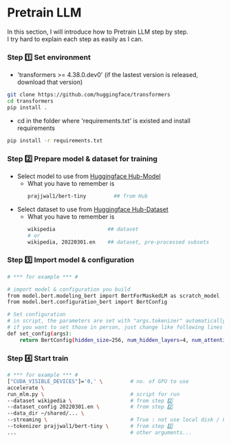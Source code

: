 # Pretrain LLM
In this section, I will introduce how to Pretrain LLM step by step.\
I try hard to explain each step as easily as I can.

### Step 1️⃣ Set environment
  - 'transformers >= 4.38.0.dev0' (if the lastest version is released, download that version)
  ```bash
  git clone https://github.com/huggingface/transformers
  cd transformers
  pip install .
  ```
  - cd in the folder where 'requirements.txt' is existed and install requirements
  ```bash
  pip install -r requirements.txt
  ```
### Step 2️⃣ Prepare model & dataset for training
  - Select model to use from [Huggingface Hub-Model](https://huggingface.co/models)
    - What you have to remember is
      ```bash
      prajjwal1/bert-tiny         ## from Hub
      ```
  - Select dataset to use from [Huggingface Hub-Dataset](https://huggingface.co/datasets)
    - What you have to remember is
      ```bash
      wikipedia                 ## dataset
      # or
      wikipedia, 20220301.en    ## dataset, pre-processed subsets
      ```
### Step 3️⃣ Import model & configuration
```bash
# *** for example *** #

# import model & configuration you build
from model.bert.modeling_bert import BertForMaskedLM as scratch_model
from model.bert.configuration_bert import BertConfig

# Set configuration 
# in script, the parameters are set with "args.tokenizer" automatically
# if you want to set those in person, just change like following lines
def set_config(args):
    return BertConfig(hidden_size=256, num_hidden_layers=4, num_attention_heads=4, attention_probs_dropout_prob=args.drop_prob)
```

### Step 4️⃣ Start train
```bash
# *** for example *** #
["CUDA_VISIBLE_DEVICES"]='0,' \         # no. of GPU to use
accelerate \ 
run_mlm.py \                            # script for run
--dataset wikipedia \                   # from step 2️⃣
--dataset_config 20220301.en \          # from step 2️⃣
--data_dir ~/shared/... \                   
--streaming \                           # True : not use local disk / False : store dataset in local disk
--tokenizer prajjwal1/bert-tiny \       # from step 2️⃣
...                                     # other arguments...
```
